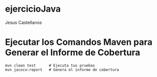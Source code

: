 # ejercicioJava
Jesus Castellanos
# Ejecutar los Comandos Maven para Generar el Informe de Cobertura
    mvn clean test      # Ejecuta tus pruebas
    mvn jacoco:report   # Genera el informe de cobertura

